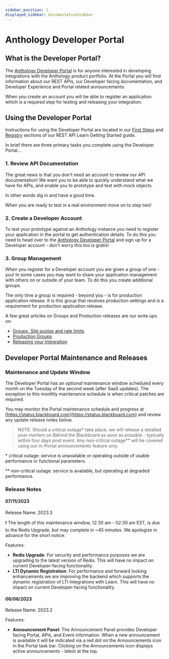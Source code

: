 ```yaml
---
sidebar_position: 1
displayed_sidebar: documentationSidebar
---
```


# Anthology Developer Portal

## What is the Developer Portal?

The [Anthology Developer Portal](https://developer.anthology.com) is for anyone interested in developing integrations with the Anthology product portfolio. At the Portal you will find information about our REST APIs, our Developer facing documentation, and Developer Experience and Portal related announcements.

When you create an account you will be able to register an application which is a required step for testing and releasing your integration.

## Using the Developer Portal

Instructions for using the Developer Portal are located in our [First Steps](../rest-apis/learn/getting-started/first-steps.md) and [Registry](../rest-apis/learn/getting-started/registry.md) sections of our REST API Learn Getting Started guide.

In brief there are three primary tasks you complete using the Developer Portal...

### 1. Review API Documentation

The great news is that you don't need an account to review our API documentation! We want you to be able to quickly understand what we have for APIs, and enable you to prototype and test with mock objects.

In other words dig in and have a good time.

When you are ready to test in a real environment move on to step two!

### 2. Create a Developer Account

To test your prototype against an Anthology instance you need to register your application in the portal to get authentication details. To do this you need to head over to the [Anthology Developer Portal](https://developer.anthology.com) and sign up for a Developer account - don't worry this too is gratis!

### 3. Group Management

When you register for a Developer account you are given a group of one - you! In some cases you may want to share your application management with others on or outside of your team. To do this you create additional groups.

The only time a group is required - beyond you - is for production application release. It is this group that receives production settings and is a requirement for production application release.

A few great articles on Groups and Production releases are our write ups on:

- [Groups, Site quotas and rate limits](../rest-apis/learn/admin/groups-quotas-rates.md)
- [Production Groups](../rest-apis/learn/admin/production-groups.md)
- [Releasing your Integration](../rest-apis/learn/getting-started/releasing-your-integration.md)

## Developer Portal Maintenance and Releases <a id="release_notes"></a>

### Maintenance and Update Window

The Developer Portal has an _optional_ maintenance window scheduled every month on the Tuesday of the second week (after SaaS updates). The exception to this monthly maintenance schedule is when critical patches are required.

You may monitor the Portal maintenance schedule and progress at [https://status.blackboard.com](https://status.blackboard.com) and review any update release notes below.

> NOTE: Should a critical outage\* take place, we will release a detailed post-mortem on Behind the Blackboard as soon as possible - typically within four days post event. Any non-critical outage\*\* will be covered using our in-Portal announcements feature only.

\* critical outage: service is unavailable or operating outside of usable performance or functional parameters.

\*\* non-critical outage: service is available, but operating at degraded performance.

### Release Notes

#### 07/11/2023

Release Name: 2023.3

:exclamation: The length of this maintenance window, 12:30 am - 02:30 am EST, is due to the Redis Upgrade, but may complete in ~45 minutes. We apologize in advance for the short notice.

Features:

- **Redis Upgrade**: For security and performance purposes we are upgrading to the latest version of Redis. This will have no impact on current Developer-facing functionality.
- **LTI Dynamic Registration**: For performance and forward looking enhancements we are improving the backend which supports the dynamic registration of LTI integrations with Learn. This will have no impact on current Developer-facing functionality.

#### 06/06/2023

Release Name: 2023.2

Features:

- **Announcement Panel**: The Announcement Panel provides Developer facing Portal, APIs, and Event information. When a new announcement is available it will be indicated via a red dot on the Announcements icon in the Portal task bar. Clicking on the Announcements icon displays active announcements - latest at the top.
